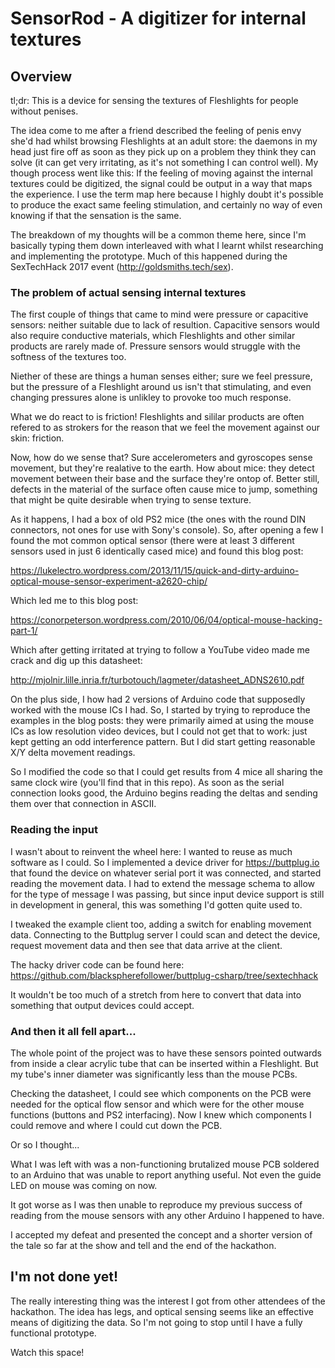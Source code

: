 # SensorRod - A digitizer for internal textures

## Overview

tl;dr: This is a device for sensing the textures of Fleshlights for people without penises.

The idea come to me after a friend described the feeling of penis envy she'd had whilst browsing Fleshlights at an adult store: the daemons in my head just fire off as soon as they pick up on a problem they think they can solve (it can get very irritating, as it's not something I can control well). My though process went like this: If the feeling of moving against the internal textures could be digitized, the signal could be output in a way that maps the experience. I use the term map here because I highly doubt it's possible to produce the exact same feeling stimulation, and certainly no way of even knowing if that the sensation is the same.

The breakdown of my thoughts will be a common theme here, since I'm basically typing them down interleaved with what I learnt whilst researching and implementing the prototype. Much of this happened during the SexTechHack 2017 event (http://goldsmiths.tech/sex).

### The problem of actual sensing internal textures

The first couple of things that came to mind were pressure or capacitive sensors: neither suitable due to lack of resultion. Capacitive sensors would also require conductive materials, which Fleshlights and other similar products are rarely made of. Pressure sensors would struggle with the softness of the textures too.

Niether of these are things a human senses either; sure we feel pressure, but the pressure of a Fleshlight around us isn't that stimulating, and even changing pressures alone is unlikley to provoke too much response.

What we do react to is friction! Fleshlights and sililar products are often refered to as strokers for the reason that we feel the movement against our skin: friction.

Now, how do we sense that? Sure accelerometers and gyroscopes sense movement, but they're realative to the earth. How about mice: they detect movement between their base and the surface they're ontop of. Better still, defects in the material of the surface often cause mice to jump, something that might be quite desirable when trying to sense texture.

As it happens, I had a box of old PS2 mice (the ones with the round DIN connectors, not ones for use with Sony's console). So, after opening a few I found the mot common optical sensor (there were at least 3 different sensors used in just 6 identically cased mice) and found this blog post:

https://lukelectro.wordpress.com/2013/11/15/quick-and-dirty-arduino-optical-mouse-sensor-experiment-a2620-chip/

Which led me to this blog post:

https://conorpeterson.wordpress.com/2010/06/04/optical-mouse-hacking-part-1/

Which after getting irritated at trying to follow a YouTube video made me crack and dig up this datasheet:

http://mjolnir.lille.inria.fr/turbotouch/lagmeter/datasheet_ADNS2610.pdf



On the plus side, I how had 2 versions of Arduino code that supposedly worked with the mouse ICs I had. So, I started by trying to reproduce the examples in the blog posts: they were primarily aimed at using the mouse ICs as low resolution video devices, but I could not get that to work: just kept getting an odd interference pattern. But I did start getting reasonable X/Y delta movement readings.

So I modified the code so that I could get results from 4 mice all sharing the same clock wire (you'll find that in this repo). As soon as the serial connection looks good, the Arduino begins reading the deltas and sending them over that connection in ASCII.

### Reading the input

I wasn't about to reinvent the wheel here: I wanted to reuse as much software as I could. So I implemented a device driver for https://buttplug.io that found the device on whatever serial port it was connected, and started reading the movement data. I had to extend the message schema to allow for the type of message I was passing, but since input device support is still in development in general, this was something I'd gotten quite used to.

I tweaked the example client too, adding a switch for enabling movement data. Connecting to the Buttplug server I could scan and detect the device, request movement data and then see that data arrive at the client.

The hacky driver code can be found here: https://github.com/blackspherefollower/buttplug-csharp/tree/sextechhack

It wouldn't be too much of a stretch from here to convert that data into something that output devices could accept.

### And then it all fell apart...

The whole point of the project was to have these sensors pointed outwards from inside a clear acrylic tube that can be inserted within a Fleshlight. But my tube's inner diameter was significantly less than the mouse PCBs.

Checking the datasheet, I could see which components on the PCB were needed for the optical flow sensor and which were for the other mouse functions (buttons and PS2 interfacing). Now I knew which components I could remove and where I could cut down the PCB.

Or so I thought...

What I was left with was a non-functioning brutalized mouse PCB soldered to an Arduino that was unable to report anything useful. Not even the guide LED on mouse was coming on now.

It got worse as I was then unable to reproduce my previous success of reading from the mouse sensors with any other Arduino I happened to have.

I accepted my defeat and presented the concept and a shorter version of the tale so far at the show and tell and the end of the hackathon.

## I'm not done yet!

The really interesting thing was the interest I got from other attendees of the hackathon. The idea has legs, and optical sensing seems like an effective means of digitizing the data. So I'm not going to stop until I have a fully functional prototype.

Watch this space!
